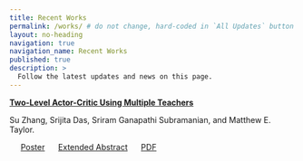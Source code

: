 ```yaml
---
title: Recent Works
permalink: /works/ # do not change, hard-coded in `All Updates` button in the homepage.
layout: no-heading
navigation: true
navigation_name: Recent Works
published: true
description: >
  Follow the latest updates and news on this page.  
---
```

[**Two-Level Actor-Critic Using Multiple Teachers**](https://suzhang94.github.io/TLAC/)

Su Zhang, Srijita Das, Sriram Ganapathi Subramanian, and Matthew E. Taylor.

&nbsp;&nbsp;&nbsp;&nbsp; [Poster](https://suzhang94.github.io/files/TLAC_poster.pdf)
&nbsp;&nbsp;&nbsp;&nbsp; [Extended Abstract](https://suzhang94.github.io/files/TLAC_ExtendedAbstract.pdf) &nbsp;&nbsp;&nbsp;&nbsp; [PDF](https://suzhang94.github.io/files/TLAC_TMLR.pdf)
